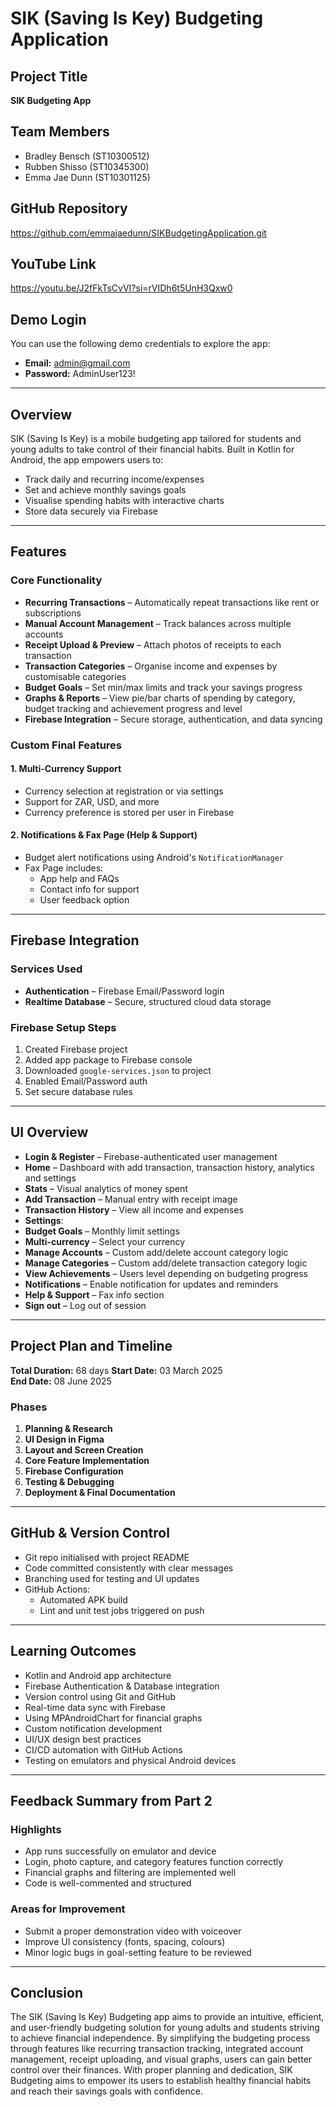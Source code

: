 # SIK (Saving Is Key) Budgeting Application

## Project Title
**SIK Budgeting App**

## Team Members
- Bradley Bensch (ST10300512)  
- Rubben Shisso (ST10345300)  
- Emma Jae Dunn (ST10301125)

## GitHub Repository
https://github.com/emmajaedunn/SIKBudgetingApplication.git

## YouTube Link
https://youtu.be/J2fFkTsCvVI?si=rVIDh6t5UnH3Qxw0

## Demo Login

You can use the following demo credentials to explore the app:

- **Email:** admin@gmail.com  
- **Password:** AdminUser123!

---

## Overview

SIK (Saving Is Key) is a mobile budgeting app tailored for students and young adults to take control of their financial habits. Built in Kotlin for Android, the app empowers users to:

- Track daily and recurring income/expenses  
- Set and achieve monthly savings goals  
- Visualise spending habits with interactive charts  
- Store data securely via Firebase  

---

## Features

### Core Functionality
- **Recurring Transactions** – Automatically repeat transactions like rent or subscriptions
- **Manual Account Management** – Track balances across multiple accounts
- **Receipt Upload & Preview** – Attach photos of receipts to each transaction
- **Transaction Categories** – Organise income and expenses by customisable categories
- **Budget Goals** – Set min/max limits and track your savings progress
- **Graphs & Reports** – View pie/bar charts of spending by category, budget tracking and achievement progress and level
- **Firebase Integration** – Secure storage, authentication, and data syncing

### Custom Final Features

#### 1. Multi-Currency Support
- Currency selection at registration or via settings
- Support for ZAR, USD, and more
- Currency preference is stored per user in Firebase

#### 2. Notifications & Fax Page (Help & Support)
- Budget alert notifications using Android's `NotificationManager`
- Fax Page includes:
  - App help and FAQs
  - Contact info for support
  - User feedback option

---

## Firebase Integration

### Services Used
- **Authentication** – Firebase Email/Password login
- **Realtime Database** – Secure, structured cloud data storage

### Firebase Setup Steps
1. Created Firebase project  
2. Added app package to Firebase console  
3. Downloaded `google-services.json` to project  
4. Enabled Email/Password auth  
5. Set secure database rules  

---

## UI Overview

- **Login & Register** – Firebase-authenticated user management
- **Home** – Dashboard with add transaction, transaction history, analytics and settings 
- **Stats** – Visual analytics of money spent 
- **Add Transaction** – Manual entry with receipt image
- **Transaction History** – View all income and expenses 
- **Settings**:
- **Budget Goals** – Monthly limit settings
- **Multi-currency** – Select your currency 
- **Manage Accounts** – Custom add/delete account category logic
- **Manage Categories** – Custom add/delete transaction category logic
- **View Achievements** – Users level depending on budgeting progress
- **Notifications** – Enable notification for updates and reminders   
- **Help & Support** – Fax info section
- **Sign out** – Log out of session 

---

## Project Plan and Timeline

**Total Duration:** 68 days 
**Start Date:** 03 March 2025  
**End Date:** 08 June 2025

### Phases
1. **Planning & Research**
2. **UI Design in Figma**
3. **Layout and Screen Creation**
4. **Core Feature Implementation**
5. **Firebase Configuration**
6. **Testing & Debugging**
7. **Deployment & Final Documentation**

---

## GitHub & Version Control

- Git repo initialised with project README  
- Code committed consistently with clear messages  
- Branching used for testing and UI updates  
- GitHub Actions:
  - Automated APK build
  - Lint and unit test jobs triggered on push

---

## Learning Outcomes

- Kotlin and Android app architecture  
- Firebase Authentication & Database integration  
- Version control using Git and GitHub  
- Real-time data sync with Firebase  
- Using MPAndroidChart for financial graphs  
- Custom notification development  
- UI/UX design best practices  
- CI/CD automation with GitHub Actions  
- Testing on emulators and physical Android devices

---

## Feedback Summary from Part 2 

### Highlights
- App runs successfully on emulator and device  
- Login, photo capture, and category features function correctly  
- Financial graphs and filtering are implemented well  
- Code is well-commented and structured

### Areas for Improvement
- Submit a proper demonstration video with voiceover  
- Improve UI consistency (fonts, spacing, colours)  
- Minor logic bugs in goal-setting feature to be reviewed

---

## Conclusion

The SIK (Saving Is Key) Budgeting app aims to provide an intuitive, efficient, and
user-friendly budgeting solution for young adults and students striving to achieve
financial independence. By simplifying the budgeting process through features
like recurring transaction tracking, integrated account management, receipt
uploading, and visual graphs, users can gain better control over their finances.
With proper planning and dedication, SIK Budgeting aims to empower its users
to establish healthy financial habits and reach their savings goals with
confidence.
